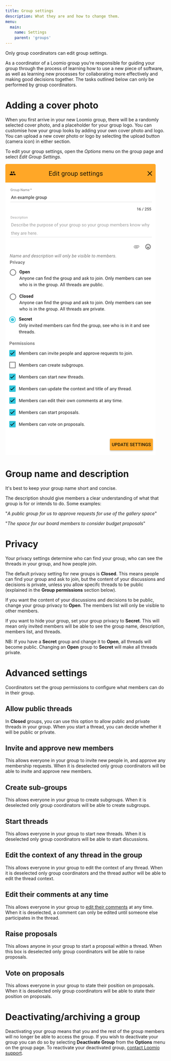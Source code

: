 ```yaml
---
title: Group settings
description: What they are and how to change them.
menu:
  main:
    name: Settings
    parent: 'groups'
---
```


Only group coordinators can edit group settings.

As a coordinator of a Loomio group you’re responsible for guiding your group through the process of learning how to use a new piece of software, as well as learning new processes for collaborating more effectively and making good decisions together. The tasks outlined below can only be performed by group coordinators.

# Adding a cover photo

When you first arrive in your new Loomio group, there will be a randomly selected cover photo, and a placeholder for your group logo. You can customise how your group looks by adding your own cover photo and logo. You can upload a new cover photo or logo by selecting the upload button (camera icon) in either section.


To edit your group settings, open the _Options_ menu on the group page and select _Edit Group Settings_.

![](group_settings_modal.png)

# Group name and description

It's best to keep your group name short and concise.

The description should give members a clear understanding of what that group is for or intends to do. Some examples:

"_A public group for us to approve requests for use of the gallery space_"

"_The space for our board members to consider budget proposals_"

# Privacy
Your privacy settings determine who can find your group, who can see the threads in your group, and how people join.

The default privacy setting for new groups is **Closed**. This means people can find your group and ask to join, but the content of your discussions and decisions is private, unless you allow specifc threads to be public (explained in the **Group permissions** section below).

If you want the content of your discussions and decisions to be public, change your group privacy to **Open**. The members list will only be visible to other members.

If you want to hide your group, set your group privacy to **Secret**. This will mean only invited members will be able to see the group name, description, members list, and threads.

NB: If you have a **Secret** group and change it to **Open**, all threads will become public. Changing an **Open** group to **Secret** will make all threads private.

# Advanced settings

Coordinators set the group permissions to configure what members can do in their group.

## Allow public threads

In **Closed** groups, you can use this option to allow public and private threads in your group. When you start a thread, you can decide whether it will be public or private.

## Invite and approve new members

This allows everyone in your group to invite new people in, and approve any membership requests. When it is deselected only group coordinators will be able to invite and approve new members.

## Create sub-groups

This allows everyone in your group to create subgroups. When it is deselected only group coordinators will be able to create subgroups.

## Start threads

This allows everyone in your group to start new threads. When it is deselected only group coordinators will be able to start discussions.

## Edit the context of any thread in the group

This allows everyone in your group to edit the context of any thread. When it is deselected only group coordinators and the thread author will be able to edit the thread context.

## Edit their comments at any time

This allows everyone in your group to [edit their comments](../../threads/#editing-comments) at any time. When it is deselected, a comment can only be edited until someone else participates in the thread.

## Raise proposals

This allows anyone in your group to start a proposal within a thread. When this box is deselected only group coordinators will be able to raise proposals.

## Vote on proposals

This allows everyone in your group to state their position on proposals. When it is deselected only group coordinators will be able to state their position on proposals.

# Deactivating/archiving a group

Deactivating your group means that you and the rest of the group members will no longer be able to access the group. If you wish to deactivate your group you can do so by selecting **Deactivate Group** from the **Options** menu on the group page. To reactivate your deactivated group, [contact Loomio support](https://www.loomio.org/contact).
